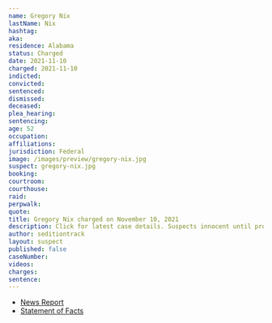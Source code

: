 ```yaml
---
name: Gregory Nix
lastName: Nix
hashtag:
aka:
residence: Alabama
status: Charged
date: 2021-11-10
charged: 2021-11-10
indicted:
convicted:
sentenced:
dismissed:
deceased:
plea_hearing:
sentencing:
age: 52
occupation:
affiliations:
jurisdiction: Federal
image: /images/preview/gregory-nix.jpg
suspect: gregory-nix.jpg
booking:
courtroom:
courthouse:
raid:
perpwalk:
quote:
title: Gregory Nix charged on November 10, 2021
description: Click for latest case details. Suspects innocent until proven guilty.
author: seditiontrack
layout: suspect
published: false
caseNumber:
videos:
charges:
sentence:
---
```

- [News Report](https://www.al.com/news/birmingham/2021/11/alabama-man-52-charged-with-assault-on-law-enforcement-during-jan-6-breach-at-us-capitol.html)
- [Statement of Facts](https://www.justice.gov/usao-dc/press-release/file/1447631/download)
